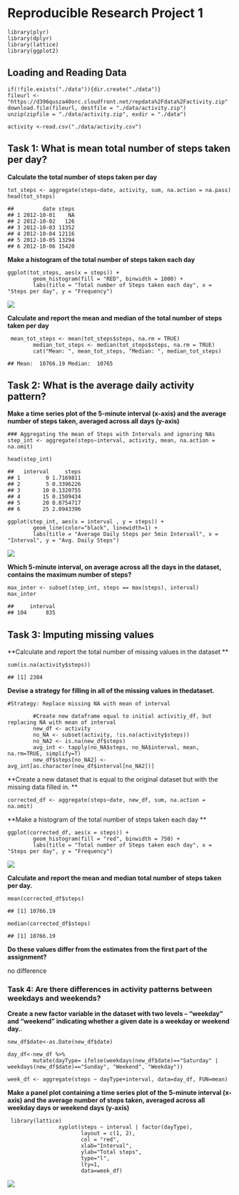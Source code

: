 # Reproducible Research Project 1

    library(plyr)
    library(dplyr)
    library(lattice)
    library(ggplot2)

## Loading and Reading Data

    if(!file.exists("./data")){dir.create("./data")}
    fileurl <- "https://d396qusza40orc.cloudfront.net/repdata%2Fdata%2Factivity.zip"
    download.file(fileurl, destfile = "./data/activity.zip")
    unzip(zipfile = "./data/activity.zip", exdir = "./data")
            
    activity <-read.csv("./data/activity.csv")

## Task 1: What is mean total number of steps taken per day?

**Calculate the total number of steps taken per day**

    tot_steps <- aggregate(steps~date, activity, sum, na.action = na.pass)
    head(tot_steps)

    ##         date steps
    ## 1 2012-10-01    NA
    ## 2 2012-10-02   126
    ## 3 2012-10-03 11352
    ## 4 2012-10-04 12116
    ## 5 2012-10-05 13294
    ## 6 2012-10-06 15420

**Make a histogram of the total number of steps taken each day**

    ggplot(tot_steps, aes(x = steps)) +
            geom_histogram(fill = "RED", binwidth = 1000) +
            labs(title = "Total number of Steps taken each day", x = "Steps per day", y = "Frequency")

![](PA1_template_files/figure-markdown_strict/unnamed-chunk-4-1.png)

**Calculate and report the mean and median of the total number of steps
taken per day**

     mean_tot_steps <- mean(tot_steps$steps, na.rm = TRUE)
            median_tot_steps <- median(tot_steps$steps, na.rm = TRUE)     
            cat("Mean: ", mean_tot_steps, "Median: ", median_tot_steps)

    ## Mean:  10766.19 Median:  10765

## Task 2: What is the average daily activity pattern?

**Make a time series plot of the 5-minute interval (x-axis) and the
average number of steps taken, averaged across all days (y-axis)**

    ### Aggregating the mean of Steps with Intervals and ignoring NAs
    step_int <- aggregate(steps~interval, activity, mean, na.action = na.omit)

    head(step_int)

    ##   interval     steps
    ## 1        0 1.7169811
    ## 2        5 0.3396226
    ## 3       10 0.1320755
    ## 4       15 0.1509434
    ## 5       20 0.0754717
    ## 6       25 2.0943396

    ggplot(step_int, aes(x = interval , y = steps)) +
            geom_line(color="black", linewidth=1) + 
            labs(title = "Average Daily Steps per 5min Intervall", x = "Interval", y = "Avg. Daily Steps")

![](PA1_template_files/figure-markdown_strict/unnamed-chunk-6-1.png)

**Which 5-minute interval, on average across all the days in the
dataset, contains the maximum number of steps?**

    max_inter <- subset(step_int, steps == max(steps), interval)
    max_inter

    ##     interval
    ## 104      835

## Task 3: Imputing missing values

**Calculate and report the total number of missing values in the dataset
**

    sum(is.na(activity$steps))

    ## [1] 2304

**Devise a strategy for filling in all of the missing values in
thedataset.**

    #Strategy: Replace missing NA with mean of interval
            
            #Create new dataframe equal to initial activitiy_df, but replacing NA with mean of interval
            new_df <- activity
            no_NA <- subset(activity, !is.na(activity$steps))
            no_NA2 <- is.na(new_df$steps)
            avg_int <- tapply(no_NA$steps, no_NA$interval, mean, na.rm=TRUE, simplify=T)
            new_df$steps[no_NA2] <- avg_int[as.character(new_df$interval[no_NA2])]

**Create a new dataset that is equal to the original dataset but with
the missing data filled in. **

    corrected_df <- aggregate(steps~date, new_df, sum, na.action = na.omit)

**Make a histogram of the total number of steps taken each day **

    ggplot(corrected_df, aes(x = steps)) +
            geom_histogram(fill = "red", binwidth = 750) +
            labs(title = "Total number of Steps taken each day", x = "Steps per day", y = "Frequency")

![](PA1_template_files/figure-markdown_strict/unnamed-chunk-11-1.png)

**Calculate and report the mean and median total number of steps taken
per day.**

    mean(corrected_df$steps)

    ## [1] 10766.19

    median(corrected_df$steps)

    ## [1] 10766.19

**Do these values differ from the estimates from the first part of the
assignment?**

no difference

### Task 4: Are there differences in activity patterns between weekdays and weekends?

**Create a new factor variable in the dataset with two levels –
“weekday” and “weekend” indicating whether a given date is a weekday or
weekend day.**.

    new_df$date<-as.Date(new_df$date)

    day_df<-new_df %>% 
            mutate(dayType= ifelse(weekdays(new_df$date)=="Saturday" | weekdays(new_df$date)=="Sunday", "Weekend", "Weekday"))

    week_df <- aggregate(steps ~ dayType+interval, data=day_df, FUN=mean)

**Make a panel plot containing a time series plot of the 5-minute
interval (x-axis) and the average number of steps taken, averaged across
all weekday days or weekend days (y-axis)**

     library(lattice)
                    xyplot(steps ~ interval | factor(dayType),
                           layout = c(1, 2),
                           col = "red",
                           xlab="Interval",
                           ylab="Total steps",
                           type="l",
                           lty=1,
                           data=week_df)

![](PA1_template_files/figure-markdown_strict/unnamed-chunk-14-1.png)
